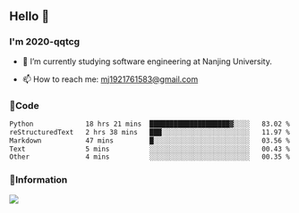 ## Hello 👋


### I'm 2020-qqtcg

- 🔭 I’m currently studying software engineering at Nanjing University. 
<!-- - 🌱 I’m currently learning MLsys and -->
<!-- - 👯 I’m looking to collaborate on ... -->
<!-- - 🤔 I’m looking for help with ... -->
<!-- - 💬 Ask me about ... -->
- 📫 How to reach me: mj1921761583@gmail.com
<!-- - 😄 Pronouns: ... -->
<!-- - ⚡ Fun fact: ... -->

### 🌱Code
<!--START_SECTION:waka-->

```txt
Python             18 hrs 21 mins  ████████████████████▓░░░░   83.02 %
reStructuredText   2 hrs 38 mins   ███░░░░░░░░░░░░░░░░░░░░░░   11.97 %
Markdown           47 mins         █░░░░░░░░░░░░░░░░░░░░░░░░   03.56 %
Text               5 mins          ░░░░░░░░░░░░░░░░░░░░░░░░░   00.43 %
Other              4 mins          ░░░░░░░░░░░░░░░░░░░░░░░░░   00.35 %
```

<!--END_SECTION:waka-->

### 💬Information
![](https://github-readme-stats.vercel.app/api?username=2020-qqtcg&theme=buefy&hide_border=false)


<!-- <div align="center"> <img src="https://github-readme-activity-graph.vercel.app/graph?username=2020-qqtcg&theme=minimal" /> </div> -->


